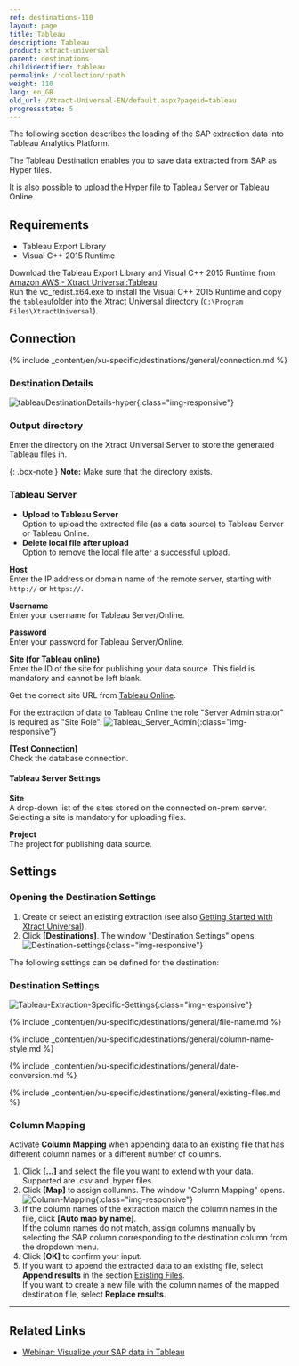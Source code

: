 ```yaml
---
ref: destinations-110
layout: page
title: Tableau
description: Tableau
product: xtract-universal
parent: destinations
childidentifier: tableau
permalink: /:collection/:path
weight: 110
lang: en_GB
old_url: /Xtract-Universal-EN/default.aspx?pageid=tableau
progressstate: 5
---
```

The following section describes the loading of the SAP extraction data into Tableau Analytics Platform. 

The Tableau Destination enables you to save data extracted from SAP as Hyper files.

It is also possible to upload the Hyper file to Tableau Server or Tableau Online.


## Requirements

- Tableau Export Library
- Visual C++ 2015 Runtime

Download the Tableau Export Library and Visual C++ 2015 Runtime from [Amazon AWS - Xtract Universal:Tableau](https://s3.eu-central-1.amazonaws.com/cdn-files.theobald-software.com/download/XtractUniversal/tableau.zip).<br>
Run the vc_redist.x64.exe to install the Visual C++ 2015 Runtime and copy the `tableau`folder into the Xtract Universal directory (`C:\Program Files\XtractUniversal`).

## Connection

{% include _content/en/xu-specific/destinations/general/connection.md %}	

### Destination Details
![tableauDestinationDetails-hyper](/img/content/tableauDestinationDetails-hyper.png){:class="img-responsive"}

### Output directory
Enter the directory on the Xtract Universal Server to store the generated Tableau files in.

{: .box-note }
**Note:** Make sure that the directory exists.

### Tableau Server
- **Upload to Tableau Server**<br>
Option to upload the extracted file (as a data source) to Tableau Server or Tableau Online.
- **Delete local file after upload**<br>
Option to remove the local file after a successful upload.

**Host**<br>
Enter the IP address or domain name of the remote server, starting with `http://` or `https://`.

**Username**<br>
Enter your username for Tableau Server/Online.

**Password**<br>
Enter your password for Tableau Server/Online.

**Site (for Tableau online)**<br>
Enter the ID of the site for publishing your data source. 
This field is mandatory and cannot be left blank. 

Get the correct site URL from [Tableau Online](https://online.tableau.com/#/site/Site/workbooks).

For the extraction of data to Tableau Online the role "Server Administrator" is required as "Site Role".
![Tableau_Server_Admin](/img/content/xu/tableau_server_admin.png){:class="img-responsive"}

**[Test Connection]**<br>
Check the database connection. 

#### Tableau Server Settings
**Site**<br>
A drop-down list of the sites stored on the connected on-prem server. Selecting a site is mandatory for uploading files. 

**Project**<br>
The project for publishing data source.

## Settings

### Opening the Destination Settings
1. Create or select an existing extraction (see also [Getting Started with Xtract Universal](../getting-started/define-a-table-extraction)).
2. Click **[Destinations]**. The window "Destination Settings" opens.
![Destination-settings](/img/content/xu/xu_designer_destination.png){:class="img-responsive"}

The following settings can be defined for the destination:  

### Destination Settings
![Tableau-Extraction-Specific-Settings](/img/content/Tableau-Extraction-Specific-Settings.png){:class="img-responsive"}

{% include _content/en/xu-specific/destinations/general/file-name.md %}

{% include _content/en/xu-specific/destinations/general/column-name-style.md %}

{% include _content/en/xu-specific/destinations/general/date-conversion.md %}

{% include _content/en/xu-specific/destinations/general/existing-files.md %}


### Column Mapping
Activate **Column Mapping** when appending data to an existing file that has different column names or a different number of columns.
1. Click **[...]** and select the file you want to extend with your data. Supported are .csv and .hyper files.
2. Click **[Map]** to assign collumns. The window "Column Mapping" opens.<br>
![Column-Mapping](/img/content/column-mapping.png){:class="img-responsive"}
3. If the column names of the extraction match the column names in the file, click **[Auto map by name]**.<br>
If the column names do not match, assign columns manually by selecting the SAP column corresponding to the destination column from the dropdown menu.
4. Click **[OK]** to confirm your input.
5. If you want to append the extracted data to an existing file, select **Append results** in the section [Existing Files](#existing-files).<br>
If you want to create a new file with the column names of the mapped destination file, select **Replace results**.

*****
## Related Links
- [Webinar: Visualize your SAP data in Tableau](https://www.youtube.com/watch?v=X6T3NfVDhJE)
